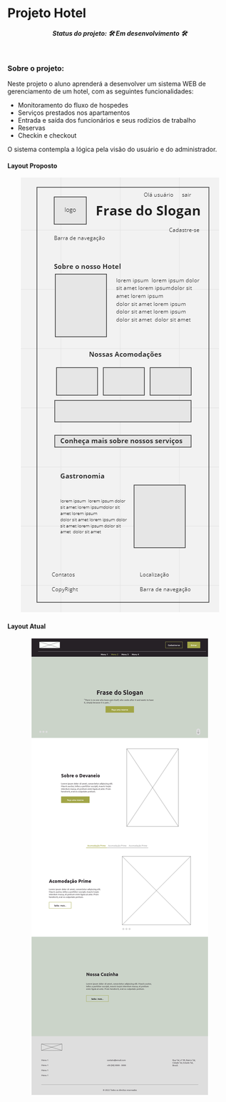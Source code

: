 # Projeto Hotel

**_<p align="center">Status do projeto: :hammer_and_wrench: Em desenvolvimento :hammer_and_wrench:</p>_**

<br>

### **Sobre o projeto:** <br>

<p>Neste projeto o aluno aprenderá a desenvolver um sistema WEB de gerenciamento de um hotel,
com as seguintes funcionalidades:</p>

- Monitoramento do fluxo de hospedes
- Serviços prestados nos apartamentos
- Entrada e saída dos funcionários e seus rodízios de trabalho
- Reservas
- Checkin e checkout

<p>O sistema contempla a lógica pela visão do usuário e do administrador.</p>

#### <b> Layout Proposto </b>

<p align="center">
  <img src="src/assets/images/README-ESCOPO.png">
</p>

#### <b> Layout Atual </b>

<p align="center">
  <img src="src/assets/images/layoutHome.png">
</p>
